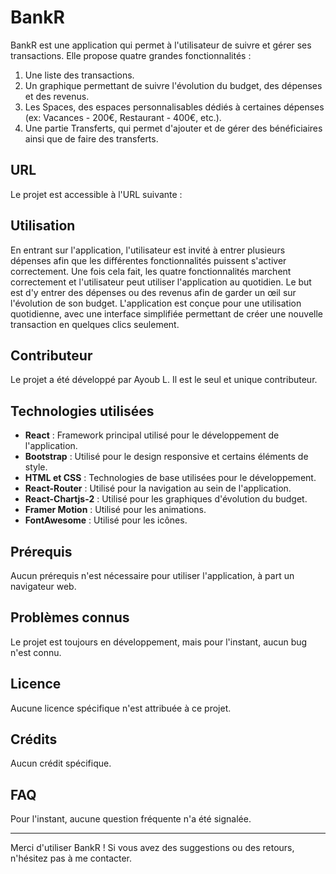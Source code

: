 # BankR

BankR est une application qui permet à l'utilisateur de suivre et gérer ses transactions. Elle propose quatre grandes fonctionnalités :
1. Une liste des transactions.
2. Un graphique permettant de suivre l'évolution du budget, des dépenses et des revenus.
3. Les Spaces, des espaces personnalisables dédiés à certaines dépenses (ex: Vacances - 200€, Restaurant - 400€, etc.).
4. Une partie Transferts, qui permet d'ajouter et de gérer des bénéficiaires ainsi que de faire des transferts.

## URL

Le projet est accessible à l'URL suivante : 

## Utilisation

En entrant sur l'application, l'utilisateur est invité à entrer plusieurs dépenses afin que les différentes fonctionnalités puissent s'activer correctement. Une fois cela fait, les quatre fonctionnalités marchent correctement et l'utilisateur peut utiliser l'application au quotidien. Le but est d'y entrer des dépenses ou des revenus afin de garder un œil sur l'évolution de son budget. L'application est conçue pour une utilisation quotidienne, avec une interface simplifiée permettant de créer une nouvelle transaction en quelques clics seulement.

## Contributeur

Le projet a été développé par Ayoub L. Il est le seul et unique contributeur.

## Technologies utilisées

- **React** : Framework principal utilisé pour le développement de l'application.
- **Bootstrap** : Utilisé pour le design responsive et certains éléments de style.
- **HTML et CSS** : Technologies de base utilisées pour le développement.
- **React-Router** : Utilisé pour la navigation au sein de l'application.
- **React-Chartjs-2** : Utilisé pour les graphiques d'évolution du budget.
- **Framer Motion** : Utilisé pour les animations.
- **FontAwesome** : Utilisé pour les icônes.

## Prérequis

Aucun prérequis n'est nécessaire pour utiliser l'application, à part un navigateur web.

## Problèmes connus

Le projet est toujours en développement, mais pour l'instant, aucun bug n'est connu.

## Licence

Aucune licence spécifique n'est attribuée à ce projet.

## Crédits

Aucun crédit spécifique.

## FAQ

Pour l'instant, aucune question fréquente n'a été signalée.

---

Merci d'utiliser BankR ! Si vous avez des suggestions ou des retours, n'hésitez pas à me contacter.
